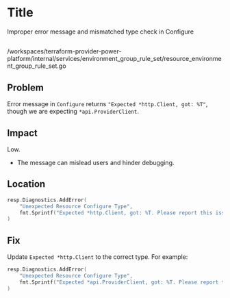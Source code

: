 # Title

Improper error message and mismatched type check in Configure

##

/workspaces/terraform-provider-power-platform/internal/services/environment_group_rule_set/resource_environment_group_rule_set.go

## Problem

Error message in `Configure` returns `"Expected *http.Client, got: %T"`, though we are expecting `*api.ProviderClient`.

## Impact

Low.

- The message can mislead users and hinder debugging.

## Location

```go
resp.Diagnostics.AddError(
    "Unexpected Resource Configure Type",
    fmt.Sprintf("Expected *http.Client, got: %T. Please report this issue to the provider developers.", req.ProviderData),
)
```

## Fix

Update `Expected *http.Client` to the correct type. For example:

```go
resp.Diagnostics.AddError(
    "Unexpected Resource Configure Type",
    fmt.Sprintf("Expected *api.ProviderClient, got: %T. Please report this issue to the provider developers.", req.ProviderData),
)
```
